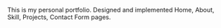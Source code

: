 This is my personal portfolio. Designed and implemented Home, About, Skill, Projects, Contact Form pages.
